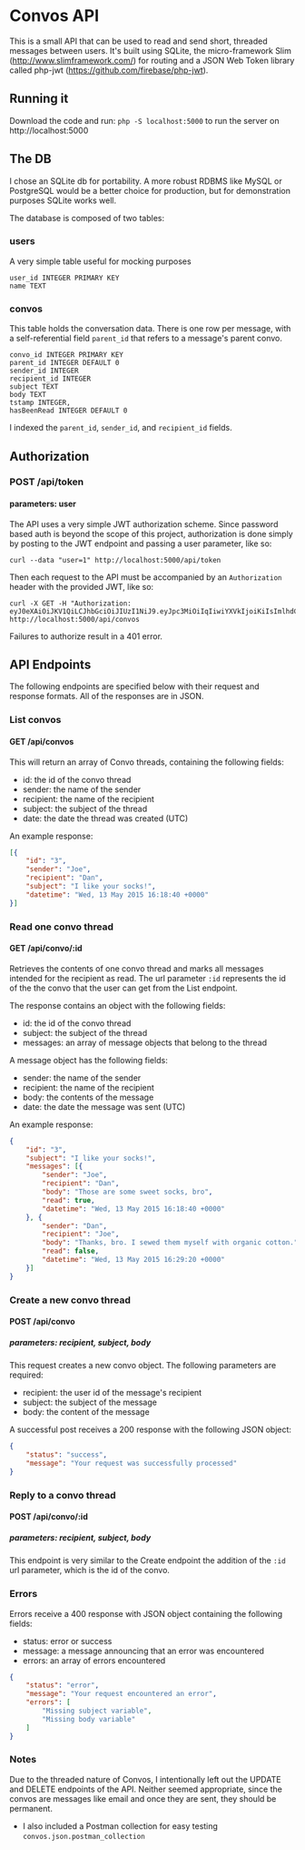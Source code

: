 # Convos API

This is a small API that can be used to read and send short, threaded messages
between users. It's built using SQLite, the micro-framework Slim
(http://www.slimframework.com/) for routing and a JSON Web Token library
called php-jwt (https://github.com/firebase/php-jwt).

## Running it
Download the code and run: ```php -S localhost:5000``` to run the server on
http://localhost:5000

## The DB
I chose an SQLite db for portability. A more robust RDBMS like MySQL or PostgreSQL
would be a better choice for production, but for demonstration purposes
SQLite works well.

The database is composed of two tables:

### users
A very simple table useful for mocking purposes
```
user_id INTEGER PRIMARY KEY
name TEXT
```

### convos
This table holds the conversation data. There is one row per message, with a
self-referential field ```parent_id``` that refers to a message's parent convo.
```
convo_id INTEGER PRIMARY KEY
parent_id INTEGER DEFAULT 0
sender_id INTEGER
recipient_id INTEGER
subject TEXT
body TEXT
tstamp INTEGER,
hasBeenRead INTEGER DEFAULT 0
```

I indexed the ```parent_id```, ```sender_id```, and ```recipient_id``` fields.

## Authorization
### POST /api/token
#### parameters: user
The API uses a very simple JWT authorization scheme. Since password based auth
is beyond the scope of this project, authorization is done simply by posting
to the JWT endpoint and passing a user parameter, like so:
```
curl --data "user=1" http://localhost:5000/api/token
```

Then each request to the API must be accompanied by an ```Authorization```
header with the provided JWT, like so:

```
curl -X GET -H "Authorization: eyJ0eXAiOiJKV1QiLCJhbGciOiJIUzI1NiJ9.eyJpc3MiOiIqIiwiYXVkIjoiKiIsImlhdCI6MTQzMTU1NzM0NiwiZXhwIjoxNDMzNjMwOTQ2LCJ1c2VySWQiOiIxIn0.83CZGBAS_MZarWQImlIO1aay9QQmY5N4s7ErnMQ8Lnw" http://localhost:5000/api/convos
```

Failures to authorize result in a 401 error.

## API Endpoints

The following endpoints are specified below with their request and response
formats. All of the responses are in JSON.

### List convos
#### GET /api/convos

This will return an array of Convo threads, containing the following fields:

- id: the id of the convo thread
- sender: the name of the sender
- recipient: the name of the recipient
- subject: the subject of the thread
- date: the date the thread was created (UTC)

An example response:
```json
[{
    "id": "3",
    "sender": "Joe",
    "recipient": "Dan",
    "subject": "I like your socks!",
    "datetime": "Wed, 13 May 2015 16:18:40 +0000"
}]
```

### Read one convo thread
#### GET /api/convo/:id

Retrieves the contents of one convo thread and marks all messages intended for
the recipient as read. The url parameter ```:id``` represents the id of the
the convo that the user can get from the List endpoint.

The response contains an object with the following fields:
- id: the id of the convo thread
- subject: the subject of the thread
- messages: an array of message objects that belong to the thread

A message object has the following fields:
- sender: the name of the sender
- recipient: the name of the recipient
- body: the contents of the message
- date: the date the message was sent (UTC)

An example response:
```json
{
    "id": "3",
    "subject": "I like your socks!",
    "messages": [{
        "sender": "Joe",
        "recipient": "Dan",
        "body": "Those are some sweet socks, bro",
        "read": true,
        "datetime": "Wed, 13 May 2015 16:18:40 +0000"
    }, {
        "sender": "Dan",
        "recipient": "Joe",
        "body": "Thanks, bro. I sewed them myself with organic cotton.",
        "read": false,
        "datetime": "Wed, 13 May 2015 16:29:20 +0000"
    }]
}
```

### Create a new convo thread
#### POST /api/convo
##### parameters: recipient, subject, body

This request creates a new convo object. The following parameters are required:
- recipient: the user id of the message's recipient
- subject: the subject of the message
- body: the content of the message

A successful post receives a 200 response with the following JSON object:
```json
{
    "status": "success",
    "message": "Your request was successfully processed"
}
```

### Reply to a convo thread
#### POST /api/convo/:id
##### parameters: recipient, subject, body

This endpoint is very similar to the Create endpoint the addition of the
```:id``` url parameter, which is the id of the convo.

### Errors

Errors receive a 400 response with JSON object containing the following fields:
- status: error or success
- message: a message announcing that an error was encountered
- errors: an array of errors encountered

```json
{
    "status": "error",
    "message": "Your request encountered an error",
    "errors": [
        "Missing subject variable",
        "Missing body variable"
    ]
}
```

### Notes
Due to the threaded nature of Convos, I intentionally left out the UPDATE and
DELETE endpoints of the API. Neither seemed appropriate, since the convos are
messages like email and once they are sent, they should be permanent.

* I also included a Postman collection for easy testing
```convos.json.postman_collection```
